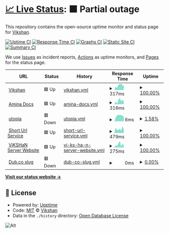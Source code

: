 <!-- @format -->

# [📈 Live Status](https://status.vikshan.me): <!--live status--> **🟧 Partial outage**

This repository contains the open-source uptime monitor and status page for [Vikshan](ko-fi.com/vixshan).

[![Uptime CI](https://github.com/vixshan/upptime/workflows/Uptime%20CI/badge.svg)](https://github.com/vixshan/upptime/actions?query=workflow%3A%22Uptime+CI%22)
[![Response Time CI](https://github.com/vixshan/upptime/workflows/Response%20Time%20CI/badge.svg)](https://github.com/vixshan/upptime/actions?query=workflow%3A%22Response+Time+CI%22)
[![Graphs CI](https://github.com/vixshan/upptime/workflows/Graphs%20CI/badge.svg)](https://github.com/vixshan/upptime/actions?query=workflow%3A%22Graphs+CI%22)
[![Static Site CI](https://github.com/vixshan/upptime/workflows/Static%20Site%20CI/badge.svg)](https://github.com/vixshan/upptime/actions?query=workflow%3A%22Static+Site+CI%22)
[![Summary CI](https://github.com/vixshan/upptime/workflows/Summary%20CI/badge.svg)](https://github.com/vixshan/upptime/actions?query=workflow%3A%22Summary+CI%22)

We use [Issues](https://github.com/vixshan/upptime/issues) as incident reports, [Actions](https://github.com/vixshan/upptime/actions) as uptime monitors, and [Pages](https://status.vikshan.me) for the status page.

<!--start: status pages-->
<!-- This summary is generated by Upptime (https://github.com/upptime/upptime) -->
<!-- Do not edit this manually, your changes will be overwritten -->
<!-- prettier-ignore -->
| URL | Status | History | Response Time | Uptime |
| --- | ------ | ------- | ------------- | ------ |
| <img alt="" src="https://icons.duckduckgo.com/ip3/vikshan.me.ico" height="13"> [Vikshan](https://vikshan.me) | 🟩 Up | [vikshan.yml](https://github.com/iamvikshan/upptime/commits/HEAD/history/vikshan.yml) | <details><summary><img alt="Response time graph" src="./graphs/vikshan/response-time-week.png" height="20"> 317ms</summary><br><a href="https://status.vikshan.me/history/vikshan"><img alt="Response time 385" src="https://img.shields.io/endpoint?url=https%3A%2F%2Fraw.githubusercontent.com%2Fiamvikshan%2Fupptime%2FHEAD%2Fapi%2Fvikshan%2Fresponse-time.json"></a><br><a href="https://status.vikshan.me/history/vikshan"><img alt="24-hour response time 334" src="https://img.shields.io/endpoint?url=https%3A%2F%2Fraw.githubusercontent.com%2Fiamvikshan%2Fupptime%2FHEAD%2Fapi%2Fvikshan%2Fresponse-time-day.json"></a><br><a href="https://status.vikshan.me/history/vikshan"><img alt="7-day response time 317" src="https://img.shields.io/endpoint?url=https%3A%2F%2Fraw.githubusercontent.com%2Fiamvikshan%2Fupptime%2FHEAD%2Fapi%2Fvikshan%2Fresponse-time-week.json"></a><br><a href="https://status.vikshan.me/history/vikshan"><img alt="30-day response time 716" src="https://img.shields.io/endpoint?url=https%3A%2F%2Fraw.githubusercontent.com%2Fiamvikshan%2Fupptime%2FHEAD%2Fapi%2Fvikshan%2Fresponse-time-month.json"></a><br><a href="https://status.vikshan.me/history/vikshan"><img alt="1-year response time 452" src="https://img.shields.io/endpoint?url=https%3A%2F%2Fraw.githubusercontent.com%2Fiamvikshan%2Fupptime%2FHEAD%2Fapi%2Fvikshan%2Fresponse-time-year.json"></a></details> | <details><summary><a href="https://status.vikshan.me/history/vikshan">100.00%</a></summary><a href="https://status.vikshan.me/history/vikshan"><img alt="All-time uptime 99.85%" src="https://img.shields.io/endpoint?url=https%3A%2F%2Fraw.githubusercontent.com%2Fiamvikshan%2Fupptime%2FHEAD%2Fapi%2Fvikshan%2Fuptime.json"></a><br><a href="https://status.vikshan.me/history/vikshan"><img alt="24-hour uptime 100.00%" src="https://img.shields.io/endpoint?url=https%3A%2F%2Fraw.githubusercontent.com%2Fiamvikshan%2Fupptime%2FHEAD%2Fapi%2Fvikshan%2Fuptime-day.json"></a><br><a href="https://status.vikshan.me/history/vikshan"><img alt="7-day uptime 100.00%" src="https://img.shields.io/endpoint?url=https%3A%2F%2Fraw.githubusercontent.com%2Fiamvikshan%2Fupptime%2FHEAD%2Fapi%2Fvikshan%2Fuptime-week.json"></a><br><a href="https://status.vikshan.me/history/vikshan"><img alt="30-day uptime 100.00%" src="https://img.shields.io/endpoint?url=https%3A%2F%2Fraw.githubusercontent.com%2Fiamvikshan%2Fupptime%2FHEAD%2Fapi%2Fvikshan%2Fuptime-month.json"></a><br><a href="https://status.vikshan.me/history/vikshan"><img alt="1-year uptime 99.77%" src="https://img.shields.io/endpoint?url=https%3A%2F%2Fraw.githubusercontent.com%2Fiamvikshan%2Fupptime%2FHEAD%2Fapi%2Fvikshan%2Fuptime-year.json"></a></details>
| <img alt="" src="https://icons.duckduckgo.com/ip3/docs.vikshan.me.ico" height="13"> [Amina Docs](https://docs.vikshan.me) | 🟩 Up | [amina-docs.yml](https://github.com/iamvikshan/upptime/commits/HEAD/history/amina-docs.yml) | <details><summary><img alt="Response time graph" src="./graphs/amina-docs/response-time-week.png" height="20"> 316ms</summary><br><a href="https://status.vikshan.me/history/amina-docs"><img alt="Response time 248" src="https://img.shields.io/endpoint?url=https%3A%2F%2Fraw.githubusercontent.com%2Fiamvikshan%2Fupptime%2FHEAD%2Fapi%2Famina-docs%2Fresponse-time.json"></a><br><a href="https://status.vikshan.me/history/amina-docs"><img alt="24-hour response time 281" src="https://img.shields.io/endpoint?url=https%3A%2F%2Fraw.githubusercontent.com%2Fiamvikshan%2Fupptime%2FHEAD%2Fapi%2Famina-docs%2Fresponse-time-day.json"></a><br><a href="https://status.vikshan.me/history/amina-docs"><img alt="7-day response time 316" src="https://img.shields.io/endpoint?url=https%3A%2F%2Fraw.githubusercontent.com%2Fiamvikshan%2Fupptime%2FHEAD%2Fapi%2Famina-docs%2Fresponse-time-week.json"></a><br><a href="https://status.vikshan.me/history/amina-docs"><img alt="30-day response time 505" src="https://img.shields.io/endpoint?url=https%3A%2F%2Fraw.githubusercontent.com%2Fiamvikshan%2Fupptime%2FHEAD%2Fapi%2Famina-docs%2Fresponse-time-month.json"></a><br><a href="https://status.vikshan.me/history/amina-docs"><img alt="1-year response time 248" src="https://img.shields.io/endpoint?url=https%3A%2F%2Fraw.githubusercontent.com%2Fiamvikshan%2Fupptime%2FHEAD%2Fapi%2Famina-docs%2Fresponse-time-year.json"></a></details> | <details><summary><a href="https://status.vikshan.me/history/amina-docs">100.00%</a></summary><a href="https://status.vikshan.me/history/amina-docs"><img alt="All-time uptime 90.25%" src="https://img.shields.io/endpoint?url=https%3A%2F%2Fraw.githubusercontent.com%2Fiamvikshan%2Fupptime%2FHEAD%2Fapi%2Famina-docs%2Fuptime.json"></a><br><a href="https://status.vikshan.me/history/amina-docs"><img alt="24-hour uptime 100.00%" src="https://img.shields.io/endpoint?url=https%3A%2F%2Fraw.githubusercontent.com%2Fiamvikshan%2Fupptime%2FHEAD%2Fapi%2Famina-docs%2Fuptime-day.json"></a><br><a href="https://status.vikshan.me/history/amina-docs"><img alt="7-day uptime 100.00%" src="https://img.shields.io/endpoint?url=https%3A%2F%2Fraw.githubusercontent.com%2Fiamvikshan%2Fupptime%2FHEAD%2Fapi%2Famina-docs%2Fuptime-week.json"></a><br><a href="https://status.vikshan.me/history/amina-docs"><img alt="30-day uptime 100.00%" src="https://img.shields.io/endpoint?url=https%3A%2F%2Fraw.githubusercontent.com%2Fiamvikshan%2Fupptime%2FHEAD%2Fapi%2Famina-docs%2Fuptime-month.json"></a><br><a href="https://status.vikshan.me/history/amina-docs"><img alt="1-year uptime 90.25%" src="https://img.shields.io/endpoint?url=https%3A%2F%2Fraw.githubusercontent.com%2Fiamvikshan%2Fupptime%2FHEAD%2Fapi%2Famina-docs%2Fuptime-year.json"></a></details>
| <img alt="" src="https://icons.duckduckgo.com/ip3/null.ico" height="13"> [utopia](utopia.pylex.xyz) | 🟥 Down | [utopia.yml](https://github.com/iamvikshan/upptime/commits/HEAD/history/utopia.yml) | <details><summary><img alt="Response time graph" src="./graphs/utopia/response-time-week.png" height="20"> 6ms</summary><br><a href="https://status.vikshan.me/history/utopia"><img alt="Response time 188" src="https://img.shields.io/endpoint?url=https%3A%2F%2Fraw.githubusercontent.com%2Fiamvikshan%2Fupptime%2FHEAD%2Fapi%2Futopia%2Fresponse-time.json"></a><br><a href="https://status.vikshan.me/history/utopia"><img alt="24-hour response time 6" src="https://img.shields.io/endpoint?url=https%3A%2F%2Fraw.githubusercontent.com%2Fiamvikshan%2Fupptime%2FHEAD%2Fapi%2Futopia%2Fresponse-time-day.json"></a><br><a href="https://status.vikshan.me/history/utopia"><img alt="7-day response time 6" src="https://img.shields.io/endpoint?url=https%3A%2F%2Fraw.githubusercontent.com%2Fiamvikshan%2Fupptime%2FHEAD%2Fapi%2Futopia%2Fresponse-time-week.json"></a><br><a href="https://status.vikshan.me/history/utopia"><img alt="30-day response time 6" src="https://img.shields.io/endpoint?url=https%3A%2F%2Fraw.githubusercontent.com%2Fiamvikshan%2Fupptime%2FHEAD%2Fapi%2Futopia%2Fresponse-time-month.json"></a><br><a href="https://status.vikshan.me/history/utopia"><img alt="1-year response time 188" src="https://img.shields.io/endpoint?url=https%3A%2F%2Fraw.githubusercontent.com%2Fiamvikshan%2Fupptime%2FHEAD%2Fapi%2Futopia%2Fresponse-time-year.json"></a></details> | <details><summary><a href="https://status.vikshan.me/history/utopia">1.58%</a></summary><a href="https://status.vikshan.me/history/utopia"><img alt="All-time uptime 32.33%" src="https://img.shields.io/endpoint?url=https%3A%2F%2Fraw.githubusercontent.com%2Fiamvikshan%2Fupptime%2FHEAD%2Fapi%2Futopia%2Fuptime.json"></a><br><a href="https://status.vikshan.me/history/utopia"><img alt="24-hour uptime 10.36%" src="https://img.shields.io/endpoint?url=https%3A%2F%2Fraw.githubusercontent.com%2Fiamvikshan%2Fupptime%2FHEAD%2Fapi%2Futopia%2Fuptime-day.json"></a><br><a href="https://status.vikshan.me/history/utopia"><img alt="7-day uptime 1.58%" src="https://img.shields.io/endpoint?url=https%3A%2F%2Fraw.githubusercontent.com%2Fiamvikshan%2Fupptime%2FHEAD%2Fapi%2Futopia%2Fuptime-week.json"></a><br><a href="https://status.vikshan.me/history/utopia"><img alt="30-day uptime 0.00%" src="https://img.shields.io/endpoint?url=https%3A%2F%2Fraw.githubusercontent.com%2Fiamvikshan%2Fupptime%2FHEAD%2Fapi%2Futopia%2Fuptime-month.json"></a><br><a href="https://status.vikshan.me/history/utopia"><img alt="1-year uptime 32.33%" src="https://img.shields.io/endpoint?url=https%3A%2F%2Fraw.githubusercontent.com%2Fiamvikshan%2Fupptime%2FHEAD%2Fapi%2Futopia%2Fuptime-year.json"></a></details>
| <img alt="" src="https://icons.duckduckgo.com/ip3/go.vikshan.me.ico" height="13"> [Short Url Service](https://go.vikshan.me) | 🟩 Up | [short-url-service.yml](https://github.com/iamvikshan/upptime/commits/HEAD/history/short-url-service.yml) | <details><summary><img alt="Response time graph" src="./graphs/short-url-service/response-time-week.png" height="20"> 479ms</summary><br><a href="https://status.vikshan.me/history/short-url-service"><img alt="Response time 383" src="https://img.shields.io/endpoint?url=https%3A%2F%2Fraw.githubusercontent.com%2Fiamvikshan%2Fupptime%2FHEAD%2Fapi%2Fshort-url-service%2Fresponse-time.json"></a><br><a href="https://status.vikshan.me/history/short-url-service"><img alt="24-hour response time 375" src="https://img.shields.io/endpoint?url=https%3A%2F%2Fraw.githubusercontent.com%2Fiamvikshan%2Fupptime%2FHEAD%2Fapi%2Fshort-url-service%2Fresponse-time-day.json"></a><br><a href="https://status.vikshan.me/history/short-url-service"><img alt="7-day response time 479" src="https://img.shields.io/endpoint?url=https%3A%2F%2Fraw.githubusercontent.com%2Fiamvikshan%2Fupptime%2FHEAD%2Fapi%2Fshort-url-service%2Fresponse-time-week.json"></a><br><a href="https://status.vikshan.me/history/short-url-service"><img alt="30-day response time 568" src="https://img.shields.io/endpoint?url=https%3A%2F%2Fraw.githubusercontent.com%2Fiamvikshan%2Fupptime%2FHEAD%2Fapi%2Fshort-url-service%2Fresponse-time-month.json"></a><br><a href="https://status.vikshan.me/history/short-url-service"><img alt="1-year response time 382" src="https://img.shields.io/endpoint?url=https%3A%2F%2Fraw.githubusercontent.com%2Fiamvikshan%2Fupptime%2FHEAD%2Fapi%2Fshort-url-service%2Fresponse-time-year.json"></a></details> | <details><summary><a href="https://status.vikshan.me/history/short-url-service">100.00%</a></summary><a href="https://status.vikshan.me/history/short-url-service"><img alt="All-time uptime 94.96%" src="https://img.shields.io/endpoint?url=https%3A%2F%2Fraw.githubusercontent.com%2Fiamvikshan%2Fupptime%2FHEAD%2Fapi%2Fshort-url-service%2Fuptime.json"></a><br><a href="https://status.vikshan.me/history/short-url-service"><img alt="24-hour uptime 100.00%" src="https://img.shields.io/endpoint?url=https%3A%2F%2Fraw.githubusercontent.com%2Fiamvikshan%2Fupptime%2FHEAD%2Fapi%2Fshort-url-service%2Fuptime-day.json"></a><br><a href="https://status.vikshan.me/history/short-url-service"><img alt="7-day uptime 100.00%" src="https://img.shields.io/endpoint?url=https%3A%2F%2Fraw.githubusercontent.com%2Fiamvikshan%2Fupptime%2FHEAD%2Fapi%2Fshort-url-service%2Fuptime-week.json"></a><br><a href="https://status.vikshan.me/history/short-url-service"><img alt="30-day uptime 100.00%" src="https://img.shields.io/endpoint?url=https%3A%2F%2Fraw.githubusercontent.com%2Fiamvikshan%2Fupptime%2FHEAD%2Fapi%2Fshort-url-service%2Fuptime-month.json"></a><br><a href="https://status.vikshan.me/history/short-url-service"><img alt="1-year uptime 92.67%" src="https://img.shields.io/endpoint?url=https%3A%2F%2Fraw.githubusercontent.com%2Fiamvikshan%2Fupptime%2FHEAD%2Fapi%2Fshort-url-service%2Fuptime-year.json"></a></details>
| <img alt="" src="https://icons.duckduckgo.com/ip3/server.vikshan.me.ico" height="13"> [ViKSHaN Server Website](https://server.vikshan.me) | 🟩 Up | [vi-ks-ha-n-server-website.yml](https://github.com/iamvikshan/upptime/commits/HEAD/history/vi-ks-ha-n-server-website.yml) | <details><summary><img alt="Response time graph" src="./graphs/vi-ks-ha-n-server-website/response-time-week.png" height="20"> 275ms</summary><br><a href="https://status.vikshan.me/history/vi-ks-ha-n-server-website"><img alt="Response time 160" src="https://img.shields.io/endpoint?url=https%3A%2F%2Fraw.githubusercontent.com%2Fiamvikshan%2Fupptime%2FHEAD%2Fapi%2Fvi-ks-ha-n-server-website%2Fresponse-time.json"></a><br><a href="https://status.vikshan.me/history/vi-ks-ha-n-server-website"><img alt="24-hour response time 179" src="https://img.shields.io/endpoint?url=https%3A%2F%2Fraw.githubusercontent.com%2Fiamvikshan%2Fupptime%2FHEAD%2Fapi%2Fvi-ks-ha-n-server-website%2Fresponse-time-day.json"></a><br><a href="https://status.vikshan.me/history/vi-ks-ha-n-server-website"><img alt="7-day response time 275" src="https://img.shields.io/endpoint?url=https%3A%2F%2Fraw.githubusercontent.com%2Fiamvikshan%2Fupptime%2FHEAD%2Fapi%2Fvi-ks-ha-n-server-website%2Fresponse-time-week.json"></a><br><a href="https://status.vikshan.me/history/vi-ks-ha-n-server-website"><img alt="30-day response time 301" src="https://img.shields.io/endpoint?url=https%3A%2F%2Fraw.githubusercontent.com%2Fiamvikshan%2Fupptime%2FHEAD%2Fapi%2Fvi-ks-ha-n-server-website%2Fresponse-time-month.json"></a><br><a href="https://status.vikshan.me/history/vi-ks-ha-n-server-website"><img alt="1-year response time 170" src="https://img.shields.io/endpoint?url=https%3A%2F%2Fraw.githubusercontent.com%2Fiamvikshan%2Fupptime%2FHEAD%2Fapi%2Fvi-ks-ha-n-server-website%2Fresponse-time-year.json"></a></details> | <details><summary><a href="https://status.vikshan.me/history/vi-ks-ha-n-server-website">100.00%</a></summary><a href="https://status.vikshan.me/history/vi-ks-ha-n-server-website"><img alt="All-time uptime 95.07%" src="https://img.shields.io/endpoint?url=https%3A%2F%2Fraw.githubusercontent.com%2Fiamvikshan%2Fupptime%2FHEAD%2Fapi%2Fvi-ks-ha-n-server-website%2Fuptime.json"></a><br><a href="https://status.vikshan.me/history/vi-ks-ha-n-server-website"><img alt="24-hour uptime 100.00%" src="https://img.shields.io/endpoint?url=https%3A%2F%2Fraw.githubusercontent.com%2Fiamvikshan%2Fupptime%2FHEAD%2Fapi%2Fvi-ks-ha-n-server-website%2Fuptime-day.json"></a><br><a href="https://status.vikshan.me/history/vi-ks-ha-n-server-website"><img alt="7-day uptime 100.00%" src="https://img.shields.io/endpoint?url=https%3A%2F%2Fraw.githubusercontent.com%2Fiamvikshan%2Fupptime%2FHEAD%2Fapi%2Fvi-ks-ha-n-server-website%2Fuptime-week.json"></a><br><a href="https://status.vikshan.me/history/vi-ks-ha-n-server-website"><img alt="30-day uptime 100.00%" src="https://img.shields.io/endpoint?url=https%3A%2F%2Fraw.githubusercontent.com%2Fiamvikshan%2Fupptime%2FHEAD%2Fapi%2Fvi-ks-ha-n-server-website%2Fuptime-month.json"></a><br><a href="https://status.vikshan.me/history/vi-ks-ha-n-server-website"><img alt="1-year uptime 92.12%" src="https://img.shields.io/endpoint?url=https%3A%2F%2Fraw.githubusercontent.com%2Fiamvikshan%2Fupptime%2FHEAD%2Fapi%2Fvi-ks-ha-n-server-website%2Fuptime-year.json"></a></details>
| <img alt="" src="https://icons.duckduckgo.com/ip3/l.vikshan.me.ico" height="13"> [Dub.co slug](https://l.vikshan.me/) | 🟥 Down | [dub-co-slug.yml](https://github.com/iamvikshan/upptime/commits/HEAD/history/dub-co-slug.yml) | <details><summary><img alt="Response time graph" src="./graphs/dub-co-slug/response-time-week.png" height="20"> 0ms</summary><br><a href="https://status.vikshan.me/history/dub-co-slug"><img alt="Response time 409" src="https://img.shields.io/endpoint?url=https%3A%2F%2Fraw.githubusercontent.com%2Fiamvikshan%2Fupptime%2FHEAD%2Fapi%2Fdub-co-slug%2Fresponse-time.json"></a><br><a href="https://status.vikshan.me/history/dub-co-slug"><img alt="24-hour response time 0" src="https://img.shields.io/endpoint?url=https%3A%2F%2Fraw.githubusercontent.com%2Fiamvikshan%2Fupptime%2FHEAD%2Fapi%2Fdub-co-slug%2Fresponse-time-day.json"></a><br><a href="https://status.vikshan.me/history/dub-co-slug"><img alt="7-day response time 0" src="https://img.shields.io/endpoint?url=https%3A%2F%2Fraw.githubusercontent.com%2Fiamvikshan%2Fupptime%2FHEAD%2Fapi%2Fdub-co-slug%2Fresponse-time-week.json"></a><br><a href="https://status.vikshan.me/history/dub-co-slug"><img alt="30-day response time 0" src="https://img.shields.io/endpoint?url=https%3A%2F%2Fraw.githubusercontent.com%2Fiamvikshan%2Fupptime%2FHEAD%2Fapi%2Fdub-co-slug%2Fresponse-time-month.json"></a><br><a href="https://status.vikshan.me/history/dub-co-slug"><img alt="1-year response time 475" src="https://img.shields.io/endpoint?url=https%3A%2F%2Fraw.githubusercontent.com%2Fiamvikshan%2Fupptime%2FHEAD%2Fapi%2Fdub-co-slug%2Fresponse-time-year.json"></a></details> | <details><summary><a href="https://status.vikshan.me/history/dub-co-slug">0.00%</a></summary><a href="https://status.vikshan.me/history/dub-co-slug"><img alt="All-time uptime 62.31%" src="https://img.shields.io/endpoint?url=https%3A%2F%2Fraw.githubusercontent.com%2Fiamvikshan%2Fupptime%2FHEAD%2Fapi%2Fdub-co-slug%2Fuptime.json"></a><br><a href="https://status.vikshan.me/history/dub-co-slug"><img alt="24-hour uptime 0.00%" src="https://img.shields.io/endpoint?url=https%3A%2F%2Fraw.githubusercontent.com%2Fiamvikshan%2Fupptime%2FHEAD%2Fapi%2Fdub-co-slug%2Fuptime-day.json"></a><br><a href="https://status.vikshan.me/history/dub-co-slug"><img alt="7-day uptime 0.00%" src="https://img.shields.io/endpoint?url=https%3A%2F%2Fraw.githubusercontent.com%2Fiamvikshan%2Fupptime%2FHEAD%2Fapi%2Fdub-co-slug%2Fuptime-week.json"></a><br><a href="https://status.vikshan.me/history/dub-co-slug"><img alt="30-day uptime 0.00%" src="https://img.shields.io/endpoint?url=https%3A%2F%2Fraw.githubusercontent.com%2Fiamvikshan%2Fupptime%2FHEAD%2Fapi%2Fdub-co-slug%2Fuptime-month.json"></a><br><a href="https://status.vikshan.me/history/dub-co-slug"><img alt="1-year uptime 45.19%" src="https://img.shields.io/endpoint?url=https%3A%2F%2Fraw.githubusercontent.com%2Fiamvikshan%2Fupptime%2FHEAD%2Fapi%2Fdub-co-slug%2Fuptime-year.json"></a></details>

<!--end: status pages-->

[**Visit our status website →**](https://status.vikshan.me)

## 📄 License

- Powered by: [Upptime](https://github.com/upptime/upptime)
- Code: [MIT](./LICENSE) © [Vikshan](ko-fi.com/vixshan)
- Data in the `./history` directory: [Open Database License](https://opendatacommons.org/licenses/odbl/1-0/)

![Alt](https://repobeats.axiom.co/api/embed/39f0bb1656cd1803912a4d5d72eb2b2b50e2d6c6.svg "Repobeats analytics image")
